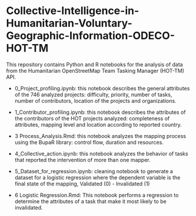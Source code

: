 # Collective-Intelligence-in-Humanitarian-Voluntary-Geographic-Information-ODECO-HOT-TM
This repository contains Python and R notebooks for the analysis of data from the Humanitarian OpenStreetMap Team Tasking Manager (HOT-TM) API.

* 0_Project_profiling.ipynb: this notebook describes the general attributes of the 746 analyzed projects: difficulty, priority, number of tasks, number of contributors, location of the projects and organizations.

* 1_Contributor_profiling.ipynb: this notebook describes the attributes of the contributors of the HOT projects analyzed: completeness of attributes, mapping level and location according to reported country.

* 3 Process_Analysis.Rmd: this notebook analyzes the mapping process using the BupaR library: control flow, duration and resources.

* 4_Collective_action.ipynb: this notebook analyzes the behavior of tasks that reported the intervention of more than one mapper.

* 5_Dataset_for_regression.ipynb: cleaning notebook to generate a dataset for a logistic regression where the dependent variable is the final state of the mapping, Validated (0) - Invalidated (1)

* 6 Logistic Regression.Rmd: This notebook performs a regression to determine the attributes of a task that make it most likely to be invalidated.
